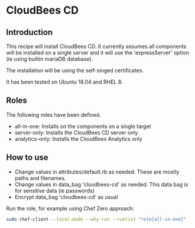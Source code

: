 # CloudBees CD #

## Introduction ##

This recipe will install CloudBees CD.  It currently assumes all components will be installed on a single server and it will use the 'expressServer' option (ie using builtin mariaDB database).

The installation will be using the self-singed certificates.

It has been tested on Ubuntu 18.04 and RHEL 8.
## Roles ##

The following roles have been defined.

- all-in-one: Installs on the components on a single target
- server-only: Installs the CloudBees CD server only
- analytics-only: Installs the CloudBees Analytics only
## How to use ##

- Change values in attributes/default.rb as needed.  These are mostly paths and filenames.
- Change values in data_bag 'cloudbees-cd' as needed.  This data bag is for sensitive data (ie passwords)
- Encrypt data_bag 'cloudbees-cd' as usual

Run the role, for example using Chef Zero approach:

```bash
sudo chef-client --local-mode --why-run --runlist "role[all-in-one]"
```
